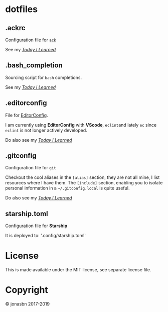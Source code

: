 # dotfiles

## .ackrc

Configuration file for [`ack`](http://beyondgrep.com/)

See my _[Today I Learned](https://jonasbn.github.io/til/ack/define_a_custom_search_filetype_scope.html)_

## .bash_completion

Sourcing script for `bash` completions.

See my _[Today I Learned](https://jonasbn.github.io/til/bash/create_dir_for_own_completions.html)_

## .editorconfig

File for [EditorConfig](http://editorconfig.org/).

I am currently using **EditorConfig** with **VScode**, `eclint`and lately `ec` since `eclint` is not longer actively developed.

Do also see my _[Today I Learned](https://jonasbn.github.io/editorconfig/use_editorconfig.html)_

## .gitconfig

Configuration file for `git`

Checkout the cool aliases in the `[alias]` section, they are not all mine, I list resources where I have them. The `[include]` section, enabling you to isolate personal information in a `~/.gitconfig.local` is quite useful.

Do also see my _[Today I Learned](https://jonasbn.github.io/til/git/maintain_multiple_git_ids.html)_

## starship.toml

Configuration file for **Starship**

It is deployed to: '.config/starship.toml`

# License

This is made available under the MIT license, see separate license file.

# Copyright

©️ jonasbn 2017-2019
